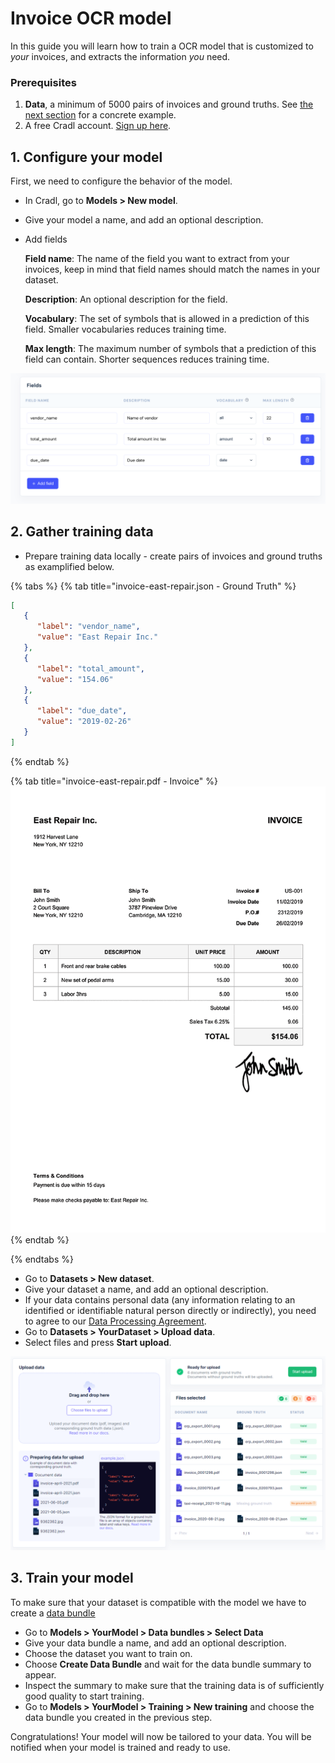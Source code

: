 # Invoice OCR model
In this guide you will learn how to train a OCR model that is customized to *your* invoices, and extracts the information *you* need.

### Prerequisites
1. **Data**, a minimum of 5000 pairs of invoices and ground truths. See [the next section](#2.-gather-training-data) for a concrete example.
2. A free Cradl account. [Sign up here](https://cradl.ai). 
 
## 1. Configure your model
First, we need to configure the behavior of the model. 
 - In Cradl, go to **Models > New model**.
 - Give your model a name, and add an optional description.
 - Add fields
     
   **Field name**: The name of the field you want to extract from your invoices, keep in mind that field names should match the names in your dataset.
   
   **Description**: An optional description for the field. 
   
   **Vocabulary**: The set of symbols that is allowed in a prediction of this field. Smaller vocabularies reduces training time. 
   
   **Max length**: The maximum number of symbols that a prediction of this field can contain. Shorter sequences reduces training time.

![Add fields in Cradl](../.gitbook/assets/fields.png)

## 2. Gather training data
- Prepare training data locally - create pairs of invoices and ground truths as examplified below.
     
{% tabs %}
{% tab title="invoice-east-repair.json - Ground Truth" %}
```json
[  
   {    
      "label": "vendor_name",    
      "value": "East Repair Inc."
   },    
   {    
      "label": "total_amount",    
      "value": "154.06"
   },  
   {    
      "label": "due_date",    
      "value": "2019-02-26"
   }
]
```
{% endtab %}

{% tab title="invoice-east-repair.pdf - Invoice" %}
![invoice-east-repair.pdf](../.gitbook/assets/invoice-sample-01.png)
{% endtab %}

{% endtabs %}

- Go to **Datasets > New dataset**.
- Give your dataset a name, and add an optional description. 
- If your data contains personal data (any information relating to an identified or identifiable natural person directly or indirectly), you need to agree to our [Data Processing Agreement](../administration/legal.md). 
- Go to **Datasets > YourDataset > Upload data**.
- Select files and press **Start upload**.
  
![upload data](../.gitbook/assets/upload-documents-cradl.png)

## 3. Train your model
To make sure that your dataset is compatible with the model we have to create a [data bundle](../concepts/training-data.md) 

- Go to **Models > YourModel > Data bundles > Select Data** 
- Give your data bundle a name, and add an optional description.
- Choose the dataset you want to train on.
- Choose **Create Data Bundle** and wait for the data bundle summary to appear.
- Inspect the summary to make sure that the training data is of sufficiently good quality to start training.
- Go to **Models > YourModel > Training > New training** and choose the data bundle you created in the previous step.

Congratulations! Your model will now be tailored to your data. 
You will be notified when your model is trained and ready to use. 